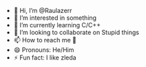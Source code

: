 - 👋 Hi, I’m @Raulazerr
- 👀 I’m interested in something
- 🌱 I’m currently learning C/C++
- 💞️ I’m looking to collaborate on Stupid things
- 📫 How to reach me 🙊
- 😄 Pronouns: He/Him
- ⚡ Fun fact: I like zleda

<!---
Raulazerr/Raulazerr is a ✨ special ✨ repository because its `README.md` (this file) appears on your GitHub profile.
You can click the Preview link to take a look at your changes.
--->
